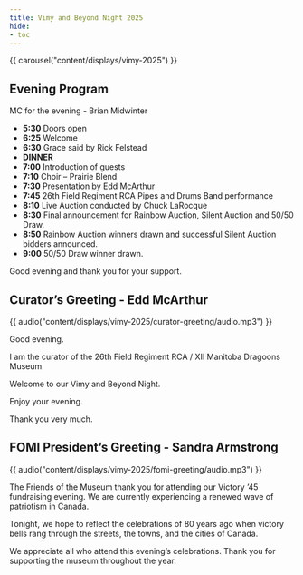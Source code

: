 ```yaml
---
title: Vimy and Beyond Night 2025
hide:
- toc
---
```


{{ carousel("content/displays/vimy-2025") }}

## Evening Program

MC for the evening - Brian Midwinter

- **5:30**  Doors open
- **6:25**  Welcome
- **6:30**  Grace said by Rick Felstead
- **DINNER**
- **7:00**  Introduction of guests
- **7:10**  Choir – Prairie Blend
- **7:30**  Presentation by Edd McArthur
- **7:45**  26th Field Regiment RCA Pipes and Drums Band performance
- **8:10**  Live Auction conducted by Chuck LaRocque
- **8:30**  Final announcement for Rainbow Auction, Silent Auction and 50/50 Draw.
- **8:50**  Rainbow Auction winners drawn and successful Silent Auction bidders announced.
- **9:00**  50/50 Draw winner drawn.

Good evening and thank you for your support.



## Curator’s Greeting - Edd McArthur

{{ audio("content/displays/vimy-2025/curator-greeting/audio.mp3") }}

Good evening.

I am the curator of the 26th Field Regiment RCA / XII Manitoba Dragoons Museum.

Welcome to our Vimy and Beyond Night.

Enjoy your evening.

Thank you very much.



## FOMI President’s Greeting - Sandra Armstrong

{{ audio("content/displays/vimy-2025/fomi-greeting/audio.mp3") }}

The Friends of the Museum thank you for attending our Victory ’45 fundraising evening. We are currently experiencing a renewed wave of patriotism in Canada.

Tonight, we hope to reflect the celebrations of 80 years ago when victory bells rang through the streets, the towns, and the cities of Canada.

We appreciate all who attend this evening’s celebrations. Thank you for supporting the museum throughout the year.


